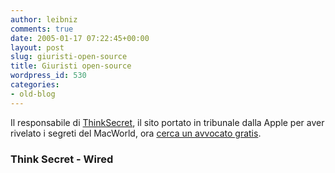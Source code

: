 ```yaml
---
author: leibniz
comments: true
date: 2005-01-17 07:22:45+00:00
layout: post
slug: giuristi-open-source
title: Giuristi open-source
wordpress_id: 530
categories:
- old-blog
---
```


Il responsabile di [ThinkSecret](http://www.thinksecret.com/), il sito portato in tribunale dalla Apple per aver rivelato i segreti del MacWorld, ora [cerca un avvocato gratis](http://www.wired.com/news/mac/0,2125,66293,00.html?tw=rss.TOP).




### Think Secret - Wired
